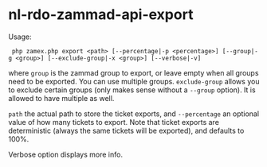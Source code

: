 # nl-rdo-zammad-api-export

Usage:

     php zamex.php export <path> [--percentage|-p <percentage>] [--group|-g <group>] [--exclude-group|-x <group>] [--verbose|-v]

where `group` is the zammad group to export, or leave empty when all groups need to be exported.
You can use multiple groups. `exclude-group` allows you to exclude certain groups (only makes sense 
without a `--group` option). It is allowed to have multiple as well.

`path` the actual path to store the ticket exports, and `--percentage` an optional value of how 
many tickets to export. Note that ticket exports are deterministic (always the same tickets will 
be exported), and defaults to 100%. 

Verbose option displays more info.
